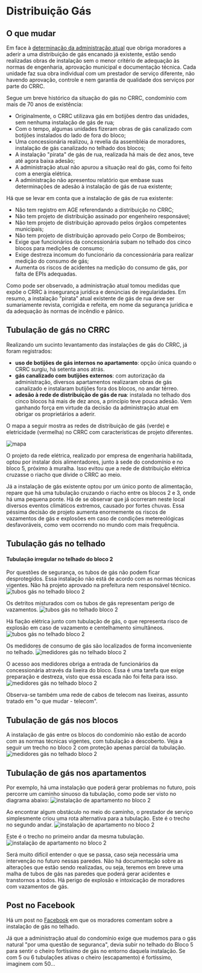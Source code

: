 # Distribuição Gás
  
## O que mudar

Em face à [determinação da administração atual](/doc/comunicado-gas.pdf) que obriga moradores a aderir a uma distribuição de gás encanado já existente, estão sendo realizadas obras de instalação sem o menor critério de adequação às normas de engenharia, aprovação municipal e documentação técnica. Cada unidade faz sua obra individual com um prestador de serviço diferente, não havendo aprovação, controle e nem garantia de qualidade dos serviços por parte do CRRC.

Segue um breve histórico da situação do gás no CRRC, condomínio com mais de 70 anos de existência:

- Originalmente, o CRRC utilizava gás em botijões dentro das unidades, sem nenhuma instalação de gás de rua;
- Com o tempo, algumas unidades fizeram obras de gás canalizado com botijões instalados do lado de fora do bloco;
- Uma concessionária realizou, à revelia da assembléia de moradores, instalação de gás canalizado no telhado dos blocos;
- A instalação "pirata" de gás de rua, realizada há mais de dez anos, teve até agora baixa adesão;
- A administração atual não apurou a situação real do gás, como foi feito com a energia elétrica.
- A administração não apresentou relatório que embase suas determinações de adesão à instalação de gás de rua existente;

Há que se levar em conta que a instalação de gás de rua existente:

- Não tem registro em AGE referendando a distribuição no CRRC;
- Não tem projeto de distribuição assinado por engenheiro responsável;
- Não tem projeto de distribuição aprovado pelos órgãos competentes municipais;
- Não tem projeto de distribuição aprovado pelo Corpo de Bombeiros;
- Exige que funcionários da concessionária subam no telhado dos cinco blocos para medições de consumo;
- Exige destreza incomum do funcionário da concessionária para realizar medição do consumo de gás;
- Aumenta os riscos de acidentes na medição do consumo de gás, por falta de EPIs adequadas.

Como pode ser observado, a administração atual tomou medidas que expõe o CRRC à insegurança jurídica e denúncias de iregularidades. Em resumo, a instalação "pirata" atual existente de gás de rua deve ser sumariamente revista, corrigida e refeita, em nome da segurança jurídica e da adequação às normas de incêndio e pânico.

## Tubulação de gás no CRRC

Realizando um sucinto levantamento das instalações de gás do CRRC, já foram registrados:

- **uso de botijões de gás internos no apartamento**: opção única quando o CRRC surgiu, há setenta anos atrás.
- **gás canalizado com butijões externos**: com autorização da administração, diversos apartamentos realizaram obras de gás canalizado e instalaram butijões fora dos blocos, no andar térreo.
- **adesão à rede de distribuição de gás de rua**: instalada no telhado dos cinco blocos há mais de dez anos, a princípio teve pouca adesão. Vem ganhando força em virtude da decisão da administração atual em obrigar os proprietários a aderir.

O mapa a seguir mostra as redes de distribuição de gás (verde) e eletricidade (vermelha) no CRRC com características de projeto diferentes.

![mapa](/img/crrc-mapa-eletrica-gas.png)

O projeto da rede elétrica, realizado por empresa de engenharia habilitada, optou por instalar dois alimentadores, junto à sede do condomínio e no bloco 5, próximo à muralha. Isso evitou que a rede de distribuição elétrica cruzasse o riacho que divide o CRRC ao meio.

Já a instalação de gás existente optou por um único ponto de alimentação, repare que há uma tubulação cruzando o riacho entre os blocos 2 e 3, onde há uma pequena ponte. Há de se observar que já ocorreram neste local diversos eventos climáticos extremos, causado por fortes chuvas. Essa péssima decisão de projeto aumenta enormemente os riscos de vazamentos de gás e explosões em caso de condições metereológicas desfavoráveis, como vem ocorrendo no mundo com mais frequência.


## Tubulação gás no telhado

#### Tubulação irregular no telhado do bloco 2

Por questões de segurança, os tubos de gás não podem ficar desprotegidos. Essa instalação não está de acordo com as normas técnicas vigentes. Não há projeto aprovado na prefeitura nem responsável técnico.
![tubos gás no telhado bloco 2](/img/gas-b2-laje1.jpg)

Os detritos misturados com os tubos de gás representam perigo de vazamentos.
![tubos gás no telhado bloco 2](/img/gas-b2-laje2.jpg)

Há fiação elétrica junto com tubulação de gás, o que representa risco de explosão em caso de vazamento e centelhamento simultâneos.
![tubos gás no telhado bloco 2](/img/gas-b2-laje3.jpg)

Os medidores de consumo de gás são localizados de forma inconveniente no telhado.
![medidores gás no telhado bloco 2](/img/gas-b2-laje4.jpg)

O acesso aos medidores obriga a entrada de funcionários da concessionária através da lixeira do bloco. Essa é uma tarefa que exige preparação e destreza, visto que essa escada não foi feita para isso.
![medidores gás no telhado bloco 2](/img/rede-lixeira-bloco2.jpg)

Observa-se também uma rede de cabos de telecom nas lixeiras, assunto tratado em "o que mudar - telecom".

## Tubulação de gás nos blocos

A instalação de gás entre os blocos do condomínio não estão de acordo com as normas técnicas vigentes, com tubulação a descoberto. Veja a seguir um trecho no bloco 2 com proteção apenas parcial da tubulação.
![medidores gás no telhado bloco 2](/img/gas-b2.jpg)

## Tubulação de gás nos apartamentos

Por exemplo, há uma instalação que poderá gerar problemas no futuro, pois percorre um caminho sinuoso da tubulação, como pode ser visto no diagrama abaixo:
![instalação de apartamento no bloco 2](/img/gas1-ap-3.jpg)

Ao encontrar algum obstáculo no meio do caminho, o prestador de serviço simplesmente criou uma rota alternativa para a tubulação. Este é o trecho no segundo andar.
![instalação de apartamento no bloco 2](/img/gas1-ap-1.jpg)

Este é o trecho no primeiro andar da mesma tubulação.
![instalação de apartamento no bloco 2](/img/gas1-ap-2.jpg)

Será muito difícil entender o que se passa, caso seja necessária uma intervenção no futuro nessas paredes. Não há documentação sobre as alterações que estão sendo realizadas, ou seja, teremos em breve uma malha de tubos de gás nas paredes que poderá gerar acidentes e transtornos a todos. Há perigo de explosão e intoxicação de moradores com vazamentos de gás.

## Post no Facebook

Há um post no [Facebook](https://www.facebook.com/groups/544636398932673/) em que os moradores comentam sobre a instalação de gás no telhado.

Já que a administração atual do condomínio exige que mudemos para o gás natural "por uma questão de seguranca", devia subir no telhado do Bloco 5 para sentir o cheiro fortíssimo de gás no entorno daquela instalação. Se com 5 ou 6 tubulações ativas o cheiro (escapamento) é fortíssimo, imaginem com 50...